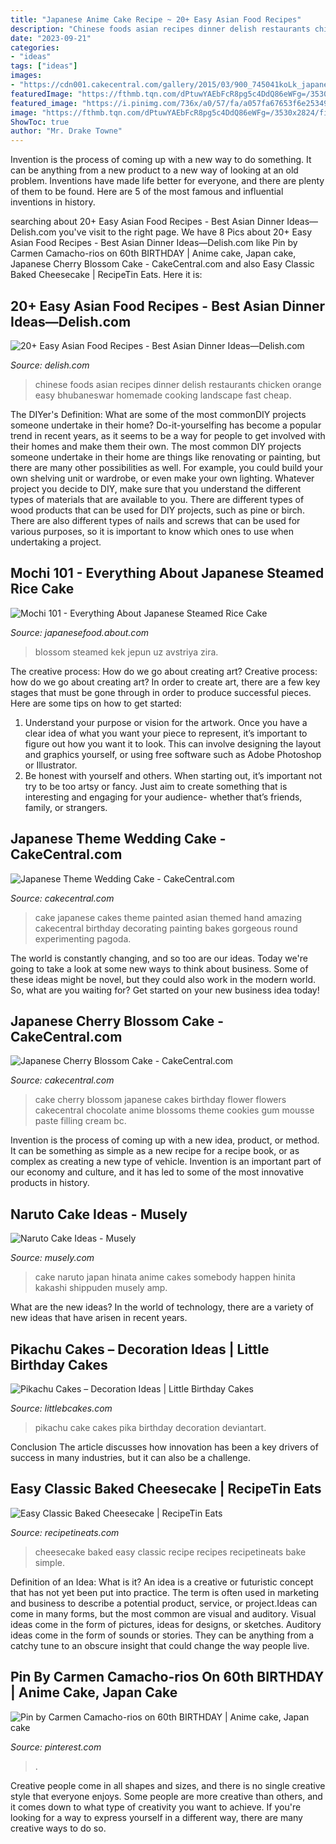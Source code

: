 ```yaml
---
title: "Japanese Anime Cake Recipe ~ 20+ Easy Asian Food Recipes"
description: "Chinese foods asian recipes dinner delish restaurants chicken orange easy bhubaneswar homemade cooking landscape fast cheap"
date: "2023-09-21"
categories:
- "ideas"
tags: ["ideas"]
images:
- "https://cdn001.cakecentral.com/gallery/2015/03/900_745041koLk_japanese-cherry-blossom-cake.jpg"
featuredImage: "https://fthmb.tqn.com/dPtuwYAEbFcR8pg5c4DdQ86eWFg=/3530x2824/filters:fill(auto,1)/GettyImages-56561736-56a5424b3df78cf772875b1d.jpg"
featured_image: "https://i.pinimg.com/736x/a0/57/fa/a057fa67653f6e25349008336bf88fcd.jpg"
image: "https://fthmb.tqn.com/dPtuwYAEbFcR8pg5c4DdQ86eWFg=/3530x2824/filters:fill(auto,1)/GettyImages-56561736-56a5424b3df78cf772875b1d.jpg"
ShowToc: true
author: "Mr. Drake Towne"
---
```



Invention is the process of coming up with a new way to do something. It can be anything from a new product to a new way of looking at an old problem. Inventions have made life better for everyone, and there are plenty of them to be found. Here are 5 of the most famous and influential inventions in history.

	

		
searching about 20+ Easy Asian Food Recipes - Best Asian Dinner Ideas—Delish.com you've visit to the right page. We have 8 Pics about 20+ Easy Asian Food Recipes - Best Asian Dinner Ideas—Delish.com like Pin by Carmen Camacho-rios on 60th BIRTHDAY | Anime cake, Japan cake, Japanese Cherry Blossom Cake - CakeCentral.com and also Easy Classic Baked Cheesecake | RecipeTin Eats. Here it is:
		
    
## 20+ Easy Asian Food Recipes - Best Asian Dinner Ideas—Delish.com

<img loading=lazy src="http://del.h-cdn.co/assets/17/15/1492181920-delish-sticky-orange-chicken-2.jpg" onerror="this.onerror=null;this.src='https://tse3.mm.bing.net/th?id=OIP.mw2FEwBg296ez56r4RmFZwHaEK&amp;pid=15.1';" alt="20+ Easy Asian Food Recipes - Best Asian Dinner Ideas—Delish.com">

_Source: delish.com_

>chinese foods asian recipes dinner delish restaurants chicken orange easy bhubaneswar homemade cooking landscape fast cheap. 

	

The DIYer's Definition: What are some of the most commonDIY projects someone undertake in their home?
Do-it-yourselfing has become a popular trend in recent years, as it seems to be a way for people to get involved with their homes and make them their own. The most common DIY projects someone undertake in their home are things like renovating or painting, but there are many other possibilities as well. For example, you could build your own shelving unit or wardrobe, or even make your own lighting.
Whatever project you decide to DIY, make sure that you understand the different types of materials that are available to you. There are different types of wood products that can be used for DIY projects, such as pine or birch. There are also different types of nails and screws that can be used for various purposes, so it is important to know which ones to use when undertaking a project.

    
## Mochi 101 - Everything About Japanese Steamed Rice Cake

<img loading=lazy src="https://fthmb.tqn.com/dPtuwYAEbFcR8pg5c4DdQ86eWFg=/3530x2824/filters:fill(auto,1)/GettyImages-56561736-56a5424b3df78cf772875b1d.jpg" onerror="this.onerror=null;this.src='https://tse4.mm.bing.net/th?id=OIP.XJDpNum-KXXpp8F2vnIOegEXDf&amp;pid=15.1';" alt="Mochi 101 - Everything About Japanese Steamed Rice Cake">

_Source: japanesefood.about.com_

>blossom steamed kek jepun uz avstriya zira. 

	

The creative process: How do we go about creating art?
Creative process: how do we go about creating art?
In order to create art, there are a few key stages that must be gone through in order to produce successful pieces. Here are some tips on how to get started: 

1. Understand your purpose or vision for the artwork. Once you have a clear idea of what you want your piece to represent, it’s important to figure out how you want it to look. This can involve designing the layout and graphics yourself, or using free software such as Adobe Photoshop or Illustrator. 
2. Be honest with yourself and others. When starting out, it’s important not try to be too artsy or fancy. Just aim to create something that is interesting and engaging for your audience- whether that’s friends, family, or strangers. 

    
## Japanese Theme Wedding Cake - CakeCentral.com

<img loading=lazy src="http://cdn001.cakecentral.com/gallery/2015/03/900_863930v3Ta_japanese-theme-wedding-cake.jpg" onerror="this.onerror=null;this.src='https://tse4.mm.bing.net/th?id=OIP.3WKmlt0ZKWTkzY1dKpnpZQHaKt&amp;pid=15.1';" alt="Japanese Theme Wedding Cake - CakeCentral.com">

_Source: cakecentral.com_

>cake japanese cakes theme painted asian themed hand amazing cakecentral birthday decorating painting bakes gorgeous round experimenting pagoda. 

	

The world is constantly changing, and so too are our ideas. Today we're going to take a look at some new ways to think about business. Some of these ideas might be novel, but they could also work in the modern world. So, what are you waiting for? Get started on your new business idea today!

    
## Japanese Cherry Blossom Cake - CakeCentral.com

<img loading=lazy src="https://cdn001.cakecentral.com/gallery/2015/03/900_745041koLk_japanese-cherry-blossom-cake.jpg" onerror="this.onerror=null;this.src='https://tse4.mm.bing.net/th?id=OIP.Ke6W30ngL64OzRkL_4GtuwHaJe&amp;pid=15.1';" alt="Japanese Cherry Blossom Cake - CakeCentral.com">

_Source: cakecentral.com_

>cake cherry blossom japanese cakes birthday flower flowers cakecentral chocolate anime blossoms theme cookies gum mousse paste filling cream bc. 

	

Invention is the process of coming up with a new idea, product, or method. It can be something as simple as a new recipe for a recipe book, or as complex as creating a new type of vehicle. Invention is an important part of our economy and culture, and it has led to some of the most innovative products in history.

    
## Naruto Cake Ideas - Musely

<img loading=lazy src="https://media.musely.com/u/2f62f529-c60f-4220-b2ab-0a11f2853e2e.jpg" onerror="this.onerror=null;this.src='https://tse4.mm.bing.net/th?id=OIP.Gi8a9VrG9J4-TYxT41QmcAHaHa&amp;pid=15.1';" alt="Naruto Cake Ideas - Musely">

_Source: musely.com_

>cake naruto japan hinata anime cakes somebody happen hinita kakashi shippuden musely amp. 

	

What are the new ideas?
In the world of technology, there are a variety of new ideas that have arisen in recent years.

    
## Pikachu Cakes – Decoration Ideas | Little Birthday Cakes

<img loading=lazy src="http://www.littlebcakes.com/wp-content/uploads/2014/01/Pikachu-Cake-Pictures.jpg" onerror="this.onerror=null;this.src='https://tse1.mm.bing.net/th?id=OIP.BLFWzM_7Ixtzs1jceFknXgHaIA&amp;pid=15.1';" alt="Pikachu Cakes – Decoration Ideas | Little Birthday Cakes">

_Source: littlebcakes.com_

>pikachu cake cakes pika birthday decoration deviantart. 

	

Conclusion
The article discusses how innovation has been a key drivers of success in many industries, but it can also be a challenge.

    
## Easy Classic Baked Cheesecake | RecipeTin Eats

<img loading=lazy src="https://www.recipetineats.com/wp-content/uploads/2016/03/Baked-Cheesecake_8.jpg" onerror="this.onerror=null;this.src='https://tse3.mm.bing.net/th?id=OIP.Ar0-xReOGeWgxTSwrNrHlQHaLF&amp;pid=15.1';" alt="Easy Classic Baked Cheesecake | RecipeTin Eats">

_Source: recipetineats.com_

>cheesecake baked easy classic recipe recipes recipetineats bake simple. 

	

Definition of an Idea: What is it?
An idea is a creative or futuristic concept that has not yet been put into practice. The term is often used in marketing and business to describe a potential product, service, or project.Ideas can come in many forms, but the most common are visual and auditory. Visual ideas come in the form of pictures, ideas for designs, or sketches. Auditory ideas come in the form of sounds or stories. They can be anything from a catchy tune to an obscure insight that could change the way people live.

    
## Pin By Carmen Camacho-rios On 60th BIRTHDAY | Anime Cake, Japan Cake

<img loading=lazy src="https://i.pinimg.com/736x/a0/57/fa/a057fa67653f6e25349008336bf88fcd.jpg" onerror="this.onerror=null;this.src='https://tse4.mm.bing.net/th?id=OIP.vJPVp6PA55vw9p-pKwq6RwHaPO&amp;pid=15.1';" alt="Pin by Carmen Camacho-rios on 60th BIRTHDAY | Anime cake, Japan cake">

_Source: pinterest.com_

>. 

	

Creative people come in all shapes and sizes, and there is no single creative style that everyone enjoys. Some people are more creative than others, and it comes down to what type of creativity you want to achieve. If you're looking for a way to express yourself in a different way, there are many creative ways to do so.

